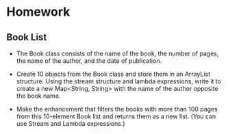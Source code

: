 # Homework

## Book List


* The Book class consists of the name of the book, the number of pages, the name of the author, and the date of publication.

* Create 10 objects from the Book class and store them in an ArrayList structure. Using the stream structure and lambda expressions, write it to create a new Map<String, String> with the name of the author opposite the book name.



* Make the enhancement that filters the books with more than 100 pages from this 10-element Book list and returns them as a new list. (You can use Stream and Lambda expressions.)